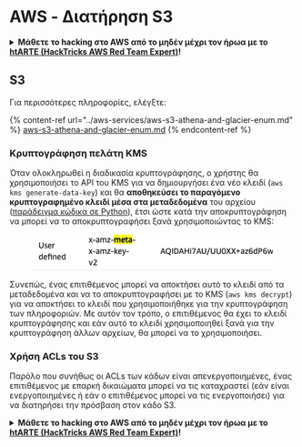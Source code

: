 # AWS - Διατήρηση S3

<details>

<summary><strong>Μάθετε το hacking στο AWS από το μηδέν μέχρι τον ήρωα με το</strong> <a href="https://training.hacktricks.xyz/courses/arte"><strong>htARTE (HackTricks AWS Red Team Expert)</strong></a><strong>!</strong></summary>

Άλλοι τρόποι υποστήριξης του HackTricks:

* Εάν θέλετε να δείτε την **εταιρεία σας να διαφημίζεται στο HackTricks** ή να **κατεβάσετε το HackTricks σε μορφή PDF**, ελέγξτε τα [**ΣΧΕΔΙΑ ΣΥΝΔΡΟΜΗΣ**](https://github.com/sponsors/carlospolop)!
* Αποκτήστε το [**επίσημο PEASS & HackTricks swag**](https://peass.creator-spring.com)
* Ανακαλύψτε [**την Οικογένεια PEASS**](https://opensea.io/collection/the-peass-family), τη συλλογή μας από αποκλειστικά [**NFTs**](https://opensea.io/collection/the-peass-family)
* **Εγγραφείτε στη** 💬 [**ομάδα Discord**](https://discord.gg/hRep4RUj7f) ή στη [**ομάδα telegram**](https://t.me/peass) ή **ακολουθήστε** μας στο **Twitter** 🐦 [**@hacktricks_live**](https://twitter.com/hacktricks_live)**.**
* **Μοιραστείτε τα κόλπα σας στο hacking υποβάλλοντας PRs στα** [**HackTricks**](https://github.com/carlospolop/hacktricks) και [**HackTricks Cloud**](https://github.com/carlospolop/hacktricks-cloud) αποθετήρια του github.

</details>

## S3

Για περισσότερες πληροφορίες, ελέγξτε:

{% content-ref url="../aws-services/aws-s3-athena-and-glacier-enum.md" %}
[aws-s3-athena-and-glacier-enum.md](../aws-services/aws-s3-athena-and-glacier-enum.md)
{% endcontent-ref %}

### Κρυπτογράφηση πελάτη KMS

Όταν ολοκληρωθεί η διαδικασία κρυπτογράφησης, ο χρήστης θα χρησιμοποιήσει το API του KMS για να δημιουργήσει ένα νέο κλειδί (`aws kms generate-data-key`) και θα **αποθηκεύσει το παραγόμενο κρυπτογραφημένο κλειδί μέσα στα μεταδεδομένα** του αρχείου ([παράδειγμα κώδικα σε Python](https://aioboto3.readthedocs.io/en/latest/cse.html#how-it-works-kms-managed-keys)), έτσι ώστε κατά την αποκρυπτογράφηση να μπορεί να το αποκρυπτογραφήσει ξανά χρησιμοποιώντας το KMS:

<figure><img src="../../../.gitbook/assets/image (1) (1) (1) (3) (1).png" alt=""><figcaption></figcaption></figure>

Συνεπώς, ένας επιτιθέμενος μπορεί να αποκτήσει αυτό το κλειδί από τα μεταδεδομένα και να το αποκρυπτογραφήσει με το KMS (`aws kms decrypt`) για να αποκτήσει το κλειδί που χρησιμοποιήθηκε για την κρυπτογράφηση των πληροφοριών. Με αυτόν τον τρόπο, ο επιτιθέμενος θα έχει το κλειδί κρυπτογράφησης και εάν αυτό το κλειδί χρησιμοποιηθεί ξανά για την κρυπτογράφηση άλλων αρχείων, θα μπορεί να το χρησιμοποιήσει.

### Χρήση ACLs του S3

Παρόλο που συνήθως οι ACLs των κάδων είναι απενεργοποιημένες, ένας επιτιθέμενος με επαρκή δικαιώματα μπορεί να τις καταχραστεί (εάν είναι ενεργοποιημένες ή εάν ο επιτιθέμενος μπορεί να τις ενεργοποιήσει) για να διατηρήσει την πρόσβαση στον κάδο S3. 

<details>

<summary><strong>Μάθετε το hacking στο AWS από το μηδέν μέχρι τον ήρωα με το</strong> <a href="https://training.hacktricks.xyz/courses/arte"><strong>htARTE (HackTricks AWS Red Team Expert)</strong></a><strong>!</strong></summary>

Άλλοι τρόποι υποστήριξης του HackTricks:

* Εάν θέλετε να δείτε την **εταιρεία σας να διαφημίζεται στο HackTricks** ή να **κατεβάσετε το HackTricks σε μορφή PDF**, ελέγξτε τα [**ΣΧΕΔΙΑ ΣΥΝΔΡΟΜΗΣ**](https://github.com/sponsors/carlospolop)!
* Αποκτήστε το [**επίσημο PEASS & HackTricks swag**](https://peass.creator-spring.com)
* Ανακαλύψτε [**την Οικογένεια PEASS**](https://opensea.io/collection/the-peass-family), τη συλλογή μας από αποκλειστικά [**NFTs**](https://opensea.io/collection/the-peass-family)
* **Εγγραφείτε στη** 💬 [**ομάδα Discord**](https://discord.gg/hRep4RUj7f) ή στη [**ομάδα telegram**](https://t.me/peass) ή **ακολουθήστε** μας στο **Twitter** 🐦 [**@hacktricks_live**](https://twitter.com/hacktricks_live)**.**
* **Μοιραστείτε τα κόλπα σας στο hacking υποβάλλοντας PRs στα** [**HackTricks**](https://github.com/carlospolop/hacktricks) και [**HackTricks Cloud**](https://github.com/carlospolop/hacktricks-cloud) αποθετήρια του github.

</details>
